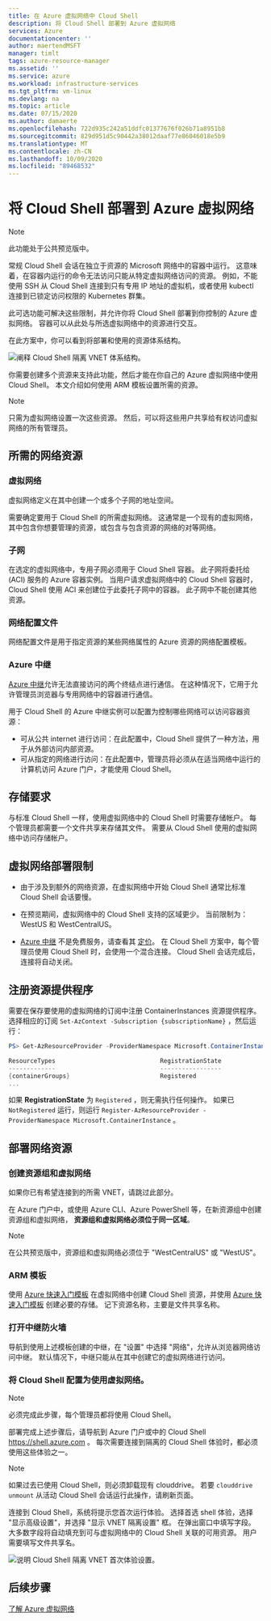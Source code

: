 ```yaml
---
title: 在 Azure 虚拟网络中 Cloud Shell
description: 将 Cloud Shell 部署到 Azure 虚拟网络
services: Azure
documentationcenter: ''
author: maertendMSFT
manager: timlt
tags: azure-resource-manager
ms.assetid: ''
ms.service: azure
ms.workload: infrastructure-services
ms.tgt_pltfrm: vm-linux
ms.devlang: na
ms.topic: article
ms.date: 07/15/2020
ms.author: damaerte
ms.openlocfilehash: 722d935c242a51ddfc01377676f026b71a8951b8
ms.sourcegitcommit: 829d951d5c90442a38012daaf77e86046018e5b9
ms.translationtype: MT
ms.contentlocale: zh-CN
ms.lasthandoff: 10/09/2020
ms.locfileid: "89468532"
---
```

# <a name="deploy-cloud-shell-into-an-azure-virtual-network"></a>将 Cloud Shell 部署到 Azure 虚拟网络
> [!NOTE]
> 此功能处于公共预览版中。

常规 Cloud Shell 会话在独立于资源的 Microsoft 网络中的容器中运行。 这意味着，在容器内运行的命令无法访问只能从特定虚拟网络访问的资源。 例如，不能使用 SSH 从 Cloud Shell 连接到只有专用 IP 地址的虚拟机，或者使用 kubectl 连接到已锁定访问权限的 Kubernetes 群集。 

此可选功能可解决这些限制，并允许你将 Cloud Shell 部署到你控制的 Azure 虚拟网络。 容器可以从此处与所选虚拟网络中的资源进行交互。  

在此方案中，你可以看到将部署和使用的资源体系结构。

![阐释 Cloud Shell 隔离 VNET 体系结构。](media/private-vnet/data-diagram.png)

你需要创建多个资源来支持此功能，然后才能在你自己的 Azure 虚拟网络中使用 Cloud Shell。 本文介绍如何使用 ARM 模板设置所需的资源。

> [!NOTE]
> 只需为虚拟网络设置一次这些资源。 然后，可以将这些用户共享给有权访问虚拟网络的所有管理员。

## <a name="required-network-resources"></a>所需的网络资源

### <a name="virtual-network"></a>虚拟网络
虚拟网络定义在其中创建一个或多个子网的地址空间。

需要确定要用于 Cloud Shell 的所需虚拟网络。 这通常是一个现有的虚拟网络，其中包含你想要管理的资源，或包含与包含资源的网络的对等网络。

### <a name="subnet"></a>子网
在选定的虚拟网络中，专用子网必须用于 Cloud Shell 容器。 此子网将委托给 (ACI) 服务的 Azure 容器实例。  当用户请求虚拟网络中的 Cloud Shell 容器时，Cloud Shell 使用 ACI 来创建位于此委托子网中的容器。  此子网中不能创建其他资源。

### <a name="network-profile"></a>网络配置文件
网络配置文件是用于指定资源的某些网络属性的 Azure 资源的网络配置模板。

### <a name="azure-relay"></a>Azure 中继
[Azure 中继](../azure-relay/relay-what-is-it.md)允许无法直接访问的两个终结点进行通信。 在这种情况下，它用于允许管理员浏览器与专用网络中的容器进行通信。

用于 Cloud Shell 的 Azure 中继实例可以配置为控制哪些网络可以访问容器资源： 
- 可从公共 internet 进行访问：在此配置中，Cloud Shell 提供了一种方法，用于从外部访问内部资源。 
- 可从指定的网络进行访问：在此配置中，管理员将必须从在适当网络中运行的计算机访问 Azure 门户，才能使用 Cloud Shell。

## <a name="storage-requirements"></a>存储要求
与标准 Cloud Shell 一样，使用虚拟网络中的 Cloud Shell 时需要存储帐户。 每个管理员都需要一个文件共享来存储其文件。  需要从 Cloud Shell 使用的虚拟网络中访问存储帐户。 

## <a name="virtual-network-deployment-limitations"></a>虚拟网络部署限制
* 由于涉及到额外的网络资源，在虚拟网络中开始 Cloud Shell 通常比标准 Cloud Shell 会话要慢。

* 在预览期间，虚拟网络中的 Cloud Shell 支持的区域更少。 当前限制为： WestUS 和 WestCentralUS。

* [Azure 中继](../azure-relay/relay-what-is-it.md) 不是免费服务，请查看其 [定价](https://azure.microsoft.com/pricing/details/service-bus/)。 在 Cloud Shell 方案中，每个管理员使用 Cloud Shell 时，会使用一个混合连接。 Cloud Shell 会话完成后，连接将自动关闭。

## <a name="register-the-resource-provider"></a>注册资源提供程序

需要在保存要使用的虚拟网络的订阅中注册 ContainerInstances 资源提供程序。 选择相应的订阅 `Set-AzContext -Subscription {subscriptionName}` ，然后运行：

```powershell
PS> Get-AzResourceProvider -ProviderNamespace Microsoft.ContainerInstance | select ResourceTypes,RegistrationState

ResourceTypes                             RegistrationState
-------------                             -----------------
{containerGroups}                         Registered
...
```

如果 **RegistrationState** 为 `Registered` ，则无需执行任何操作。 如果已 `NotRegistered` 运行，则运行 `Register-AzResourceProvider -ProviderNamespace Microsoft.ContainerInstance` 。 

## <a name="deploy-network-resources"></a>部署网络资源
 
### <a name="create-a-resource-group-and-virtual-network"></a>创建资源组和虚拟网络
如果你已有希望连接到的所需 VNET，请跳过此部分。

在 Azure 门户中，或使用 Azure CLI、Azure PowerShell 等，在新资源组中创建资源组和虚拟网络， **资源组和虚拟网络必须位于同一区域**。

> [!NOTE]
> 在公共预览版中，资源组和虚拟网络必须位于 "WestCentralUS" 或 "WestUS"。

### <a name="arm-templates"></a>ARM 模板
使用 [Azure 快速入门模板](https://aka.ms/cloudshell/docs/vnet/template) 在虚拟网络中创建 Cloud Shell 资源，并使用 [Azure 快速入门模板](https://aka.ms/cloudshell/docs/vnet/template/storage) 创建必要的存储。 记下资源名称，主要是文件共享名称。

### <a name="open-relay-firewall"></a>打开中继防火墙
导航到使用上述模板创建的中继，在 "设置" 中选择 "网络"，允许从浏览器网络访问中继。 默认情况下，中继只能从在其中创建它的虚拟网络进行访问。 

### <a name="configuring-cloud-shell-to-use-a-virtual-network"></a>将 Cloud Shell 配置为使用虚拟网络。
> [!NOTE]
> 必须完成此步骤，每个管理员都将使用 Cloud Shell。

部署完成上述步骤后，请导航到 Azure 门户或中的 Cloud Shell https://shell.azure.com 。 每次需要连接到隔离的 Cloud Shell 体验时，都必须使用这些体验之一。

> [!NOTE]
> 如果过去已使用 Cloud Shell，则必须卸载现有 clouddrive。 若要 `clouddrive unmount` 从活动 Cloud Shell 会话运行此操作，请刷新页面。

连接到 Cloud Shell，系统将提示您首次运行体验。 选择首选 shell 体验，选择 "显示高级设置"，并选择 "显示 VNET 隔离设置" 框。 在弹出窗口中填写字段。  大多数字段将自动填充到可与虚拟网络中的 Cloud Shell 关联的可用资源。  用户需要填写文件共享名。


![说明 Cloud Shell 隔离 VNET 首次体验设置。](media/private-vnet/vnet-settings.png)

## <a name="next-steps"></a>后续步骤
[了解 Azure 虚拟网络](../virtual-network/virtual-networks-overview.md)